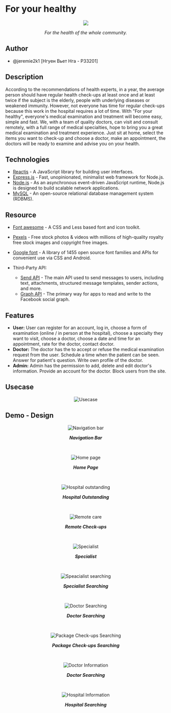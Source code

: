 # For your healthy
<p align="center">
  <img src="images_for_readme/introduction.jpeg">
</p>
<p align="center"><i>For the health of the whole community.</i></p>


## Author
* @jeremie2k1 [Нгуен Вьет Нга - P33201]
## Description
According to the recommendations of health experts, in a year, the average person should have regular health check-ups at least once and at least twice if the subject is the elderly, people with underlying diseases or weakened immunity. However, not everyone has time for regular check-ups because this work in the hospital requires a lot of time. With "For your healthy", everyone's medical examination and treatment will become easy, simple and fast. We, with a team of quality doctors, can visit and consult remotely, with a full range of medical specialties, hope to bring you a great medical examination and treatment experience. Just sit at home, select the items you want to check-up and choose a doctor, make an appointment, the doctors will be ready to examine and advise you on your health.  
## Technologies
* [Reactjs](https://reactjs.org/) - A JavaScript library for building user interfaces. 
* [Express.js](https://expressjs.com/) - Fast, unopinionated, minimalist web framework for Node.js.
* [Node.js](https://nodejs.org/en/about/) - As an asynchronous event-driven JavaScript runtime, Node.js is designed to build scalable network applications.
* [MySQL](https://www.mysql.com/) - An open-source relational database management system (RDBMS).
## Resource
* [Font awesome](https://fontawesome.com/) - A CSS and Less based font and icon toolkit.
* [Pexels](https://www.pexels.com/ru-ru/) - Free stock photos & videos with millions of high-quality royalty free stock images and copyright free images.
* [Google font](https://fonts.google.com/) - A library of 1455 open source font families and APIs for convenient use via CSS and Android.

* Third-Party API:
    * [Send API](https://developers.facebook.com/docs/messenger-platform/reference/send-api/) - The main API used to send messages to users, including text, attachments, structured message templates, sender actions, and more.
    * [Graph API](https://developers.facebook.com/docs/graph-api/reference/v15.0/object/reactions) - The primary way for apps to read and write to the Facebook social graph. 

## Features
* <b>User:</b> User can register for an account, log in, choose a form of examination (online / in person at the hospital), choose a specialty they want to visit, choose a doctor, choose a date and time for an appointment, rate for the doctor, contact doctor.
* <b>Doctor:</b> The doctor has the to accept or refuse the medical examination request from the user. Schedule a time when the patient can be seen. Answer for patient's question. Write own profile of the doctor.
* <b>Admin:</b> Admin has the permission to add, delete and edit doctor's information. Provide an account for the doctor. Block users from the site.
 
## Usecase
<div>
  <p align="center">
    <img src="images_for_readme/usecase.vpd.png" alt="Usecase">
  </p>
</div>

## Demo - Design
<div>
  <p align="center">
    <img src="images_for_readme/navigation-bar.png" alt="Navigation bar">
  </p>
  <p align="center"><b><i>Navigation Bar</i></b></p>
</div>
<br>
<div>
  <p align="center">
    <img src="images_for_readme/cover-image.png" alt="Home page">
  </p>
  <p align="center"><b><i>Home Page</i></b></p>
</div>
<br>
<div>
  <p align="center">
    <img src="images_for_readme/hospital-outstanding-homepage.png" alt="Hospital outstanding">
  </p>
  <p align="center"><b><i>Hospital Outstanding</i></b></p>
</div>
<br>
<div>
  <p align="center">
    <img src="images_for_readme/remote-home-page.png" alt="Remote care">
  </p>
  <p align="center"><b><i>Remote Check-ups</i></b></p>
</div>
<br>
<div>
  <p align="center">
    <img src="images_for_readme/specialist-home-page.png" alt="Specialist">
  </p>
  <p align="center"><b><i>Specialist</i></b></p>
</div>
<br>
<div>
  <p align="center">
    <img src="images_for_readme/specialist-searching.png" alt="Speacialist searching">
  </p>
  <p align="center"><b><i>Specialist Searching</i></b></p>
</div>
<br>
<div>
  <p align="center">
    <img src="images_for_readme/doctor-searching.png" alt="Doctor Searching">
  </p>
  <p align="center"><b><i>Doctor Searching</i></b></p>
</div>
<br>
<div>
  <p align="center">
    <img src="images_for_readme/package-searching.png" alt="Package Check-ups Searching">
  </p>
  <p align="center"><b><i>Package Check-ups Searching</i></b></p>
</div>
<br>
<div>
  <p align="center">
    <img src="images_for_readme/doctor information.png" alt="Doctor Information">
  </p>
  <p align="center"><b><i>Doctor Searching</i></b></p>
</div>
<br>
<div>
  <p align="center">
    <img src="images_for_readme/hospital-information.png" alt="Hospital Information">
  </p>
  <p align="center"><b><i>Hospital Searching</i></b></p>
</div>
<br>
